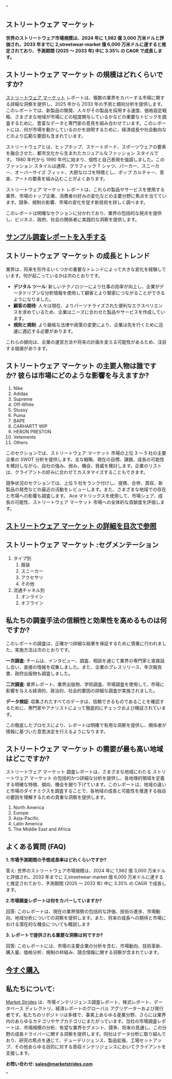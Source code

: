 "<h2>ストリートウェア マーケット</h2>
<p><strong>世界のストリートウェア市場規模は、2024 年に 1,982 億 3,000 万米ドルと評価され、2033 年までに 2,streetwear-market 億 6,000 万米ドルに達すると推定されており、予測期間 (2025 ～ 2033 年) 中に 3.35% の CAGR で成長します。</strong></p>
<h2>ストリートウェア マーケット の規模はどれくらいですか?</h2>
<p><a href=https://marketstrides.com/request-sample/streetwear-market>ストリートウェア マーケット</a> レポートは、複数の業界をカバーする市場に関する詳細な洞察を提供し、2025 年から 2033 年の予測と傾向分析を提供します。このレポートでは、新製品の開発、人々がその製品を採用する速度、価格設定戦略、さまざまな地域が市場にどの程度関与しているかなどの重要なトピックを調査するために、豊富なデータと専門家の意見を組み合わせています。このレポートには、何が市場を動かしているのかを説明するために、経済成長や社会動向などのより広範な要因も含まれています。</p>
<p>ストリートウェアとは、ヒップホップ、スケートボード、スポーツウェアの要素を融合させた、都市文化から生まれたカジュアルなファッション スタイルです。 1980 年代から 1990 年代に始まり、個性と自己表現を強調しました。このファッション スタイルは通常、グラフィック T シャツ、パーカー、スニーカー、オーバーサイズ フィット、大胆なロゴを特徴とし、ポップ カルチャー、音楽、アートの要素を組み込むことがよくあります。</p>
<p>ストリートウェア マーケット レポートは、これらの製品やサービスを使用する業界、市場のトップ企業、消費者の好みの変化などの主要分野に焦点を当てています。競争、規制の影響、市場の変化を促す新技術を詳しく調べます。</p>
<p>このレポートは明確なセクションに分かれており、業界の包括的な視点を提供し、ビジネス、政府、社会の関係者に実践的な洞察を提供します。</p>
<h2><strong><a href=https://marketstrides.com/request-sample/streetwear-market>サンプル調査レポートを入手する</a></strong></h2>
<h2>ストリートウェア マーケット の成長とトレンド</h2>
<p>業界は、将来を形作るいくつかの重要なトレンドによって大きな変化を経験しています。何が起こっているかは次のとおりです。</p>
<ul>
<li><strong>デジタル ツール</strong>: 新しいテクノロジーにより仕事の効率が向上し、企業がデータドリブンな分析情報を使用して顧客とより緊密につながることができるようになりました。</li>
<li><strong>顧客の期待</strong>: 人々は現在、よりパーソナライズされた便利なエクスペリエンスを求めているため、企業はニーズに合わせた製品やサービスを作成しています。</li>
<li><strong>規則と規制</strong>: より厳格な法律や政策の変更により、企業は先を行くために迅速に適応する必要があります。</li>
</ul>
<p>これらの傾向は、企業の運営方法や将来の計画を変える可能性があるため、注目する価値があります。</p>
<h2>ストリートウェア マーケット の主要人物は誰ですか? 彼らは市場にどのような影響を与えますか?</h2>
<p><ol>
<li>Nike</li>
<li>Adidas</li>
<li>Supreme</li>
<li>Off-White</li>
<li>Stussy</li>
<li>Puma</li>
<li>BAPE</li>
<li>CARHARTT WIP</li>
<li>HERON PRESTON</li>
<li>Vetements</li>
<li>Others</li>
</ol></p>
<div>
<p>このセクションでは、ストリートウェア マーケット 市場の上位 3 ～ 5 社の主要企業の SWOT 分析を提供します。主な戦略、現在の目標、課題、成長の可能性を検討しながら、自社の強み、弱み、機会、脅威を検討します。企業のリストは、クライアントの好みに合わせてカスタマイズすることもできます。</p>
<p>競争状況のセクションでは、上位 5 社をランク付けし、提携、合併、買収、新製品の発売などの最近の活動をレビューします。また、さまざまな地域での存在と市場への影響も調査します。 Ace マトリックスを使用して、市場シェア、成長の可能性、ストリートウェア マーケット 市場への全体的な貢献度を評価します。</p>
<h2><strong><a href=https://marketstrides.com/report/streetwear-market>ストリートウェア マーケット の詳細を目次で参照</a></strong></h2>
<h2>ストリートウェア マーケット :セグメンテーション</h2>
<p><ol>
<li>タイプ別
<ol>
<li>服装</li>
<li>スニーカー</li>
<li>アクセサリ</li>
<li>その他</li>
</ol>
</li>
<li>流通チャネル別
<ol>
<li>オンライン</li>
<li>オフライン</li>
</ol>
</li>
</ol></p>
<h2>私たちの調査手法の信頼性と効果性を高めるものは何ですか?</h2>
<p>このレポートの調査は、正確かつ詳細な結果を保証するために慎重に行われました。実施方法は次のとおりです。</p>
<p><strong>一次調査</strong>: チームは、インタビュー、調査、相談を通じて業界の専門家と直接話し合い、直接の情報を収集しました。また、企業のプレスリリース、年次報告書、政府出版物も調査しました。</p>
<p><strong>二次調査</strong>: 業界レポート、業界出版物、学術調査、市場調査を使用して、市場に影響を与える経済的、政治的、社会的要因の詳細な調査が実施されました。</p>
<p><strong>データ検証</strong>: 収集されたすべてのデータは、信頼できるものであることを確認するために、専門家やアナリストによって徹底的にチェックおよび検証されています。</p>
<p>この徹底したプロセスにより、レポートは明確で有用な洞察を提供し、関係者が情報に基づいた意思決定を行えるようになります。</p>
<h2>ストリートウェア マーケット の需要が最も高い地域はどこですか? </h2>
<p>ストリートウェア マーケット 調査レポートは、さまざまな地域にわたる ストリートウェア マーケット の包括的かつ詳細な分析を提供し、各地理的領域を定義する明確な特徴、傾向、機会を掘り下げています。このレポートは、地域の違いと市場のダイナミクスを調査することで、各地域の成長と可能性を推進する独自の要因を理解するための貴重な洞察を提供します。</p>
<p><ol>
<li>North America</li>
<li>Europe</li>
<li>Asia-Pacific</li>
<li>Latin America</li>
<li>The Middle East and Africa</li>
</ol></p>
<h2>よくある質問 (FAQ)</h2>
<p><strong>1. 市場予測期間の予想成長率はどれくらいですか?</strong></p>
<p>答え: 世界のストリートウェア市場規模は、2024 年に 1,982 億 3,000 万米ドルと評価され、2033 年までに 2,streetwear-market 億 6,000 万米ドルに達すると推定されており、予測期間 (2025 ～ 2033 年) 中に 3.35% の CAGR で成長します。</p>
<p><strong>2.市場調査レポートは何をカバーしていますか?</strong></p>
<p>回答: このレポートは、現在の業界情勢の包括的な評価、技術の進歩、市場動向、地域分析についての洞察を提供します。また、将来の成長への期待と市場における潜在的な機会についても概説します</p>
<p><strong>3. レポートで提供される重要な洞察は何ですか?</strong></p>
<p>回答: このレポートには、市場の主要企業の分析を含む、市場動向、技術革新、購入量、価格分析、規制の枠組み、競合情報に関する洞察が含まれています。</p>
<h2><strong><a href=https://marketstrides.com/buyNow/streetwear-market>今すぐ購入</a></strong></h2>
<h2>私たちについて:</h2>
<p><a href=https://marketstrides.com/>Market Strides</a> は、市場インテリジェンス調査レポート、株式レポート、データベース ディレクトリ、経済レポートのグローバル アグリゲーターおよび発行者です。私たちのリポジトリは多様で、事実上あらゆる産業分野、さらには業界内のあらゆるカテゴリやサブカテゴリにまたがっています。当社の市場調査レポートは、市場規模の分析、有望な業界セグメント、競争、将来の見通し、この分野の成長ドライバーに関する洞察を提供します。同社はデータ分析に取り組んでおり、研究の焦点を通じて、デューデリジェンス、製品拡張、工場セットアップ、その他あらゆる目的に対する買収インテリジェンスにおいてクライアントを支援します。</p>
<p><strong>お問い合わせ: <a href=mailto:sales@marketstrides.com>sales@marketstrides.com</a></strong></p>
</div>"
